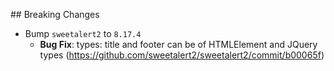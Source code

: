 ﻿﻿## Breaking Changes
* Bump `sweetalert2` to `8.17.4`
  * **Bug Fix**: types: title and footer can be of HTMLElement and JQuery types (https://github.com/sweetalert2/sweetalert2/commit/b00065f)